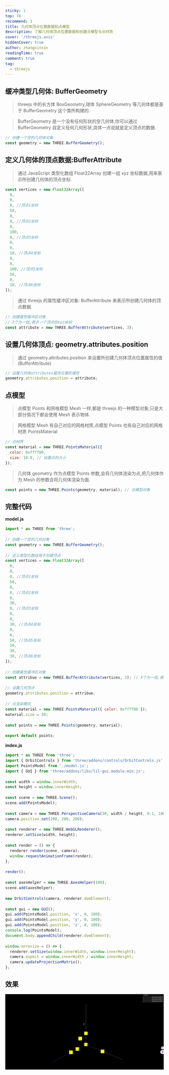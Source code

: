 ```yaml
---
sticky: 1
top: 76
recommend: 1
title: 几何体顶点位置数据和点模型
description: 了解几何体顶点位置数据和创建点模型与点材质
cover: '/threejs.avis'
hiddenCover: true
author: zhangxinxin
readingTime: true
comment: true
tag:
  - threejs
---
```


## 缓冲类型几何体: BufferGeometry

> threejs 中的长方体 BoxGeometry,球体 SphereGeometry 等几何体都是基于 BufferGeometry 这个类所构建的.

> BufferGeometry 是一个没有任何形状的空几何体,你可以通过 BufferGeometry 自定义任何几何形状,具体一点说就是定义顶点的数据.

```js
// 创建一个空的几何体对象
const geometry = new THREE.BufferGeometry();
```

## 定义几何体的顶点数据:BufferAttribute

> 通过 JavaScript 类型化数组 Float32Array 创建一组 xyz 坐标数据,用来表示所创建几何体的顶点坐标.

```js
const vertices = new Float32Array([
  0,
  0,
  0, //顶点1坐标
  50,
  0,
  0, //顶点2坐标
  0,
  100,
  0, //顶点3坐标
  0,
  0,
  10, //顶点4坐标
  0,
  0,
  100, //顶点5坐标
  50,
  0,
  10, //顶点6坐标
]);
```

> 通过 threejs 的属性缓冲区对象: BufferAttribute 来表示所创建几何体的顶点数据.

```js
// 创建属性缓冲区对象
// 3个为一组,表示一个顶点的xyz坐标
const attribute = new THREE.BufferAttribute(vertices, 3);
```

## 设置几何体顶点: geometry.attributes.position

> 通过 geometry.attributes.position 来设置所创建几何体顶点位置属性的值(BufferAttribute)

```js
// 设置几何体attributes属性位置的属性
geometry.attributes.position = attribute;
```

## 点模型

> 点模型 Points 和网格模型 Mesh 一样,都是 threejs 的一种模型对象,只是大部分情况下都会使用 Mesh 表示物体.

> 网格模型 Mesh 有自己对应的网格材质,点模型 Points 也有自己对应的网格材质 PointsMaterial

```js
// 点材质
const material = new THREE.PointsMaterial({
  color: 0xffff00,
  size: 10.0, // 设置点的大小
});
```

> 几何体 geometry 作为点模型 Points 参数,会将几何体渲染为点,把几何体作为 Mesh 的参数会将几何体渲染为面.

```js
const points = new THREE.Points(geometry, material); // 点模型对象
```

## 完整代码

**model.js**

```js
import * as THREE from 'three';

// 创建一个空的几何对象
const geometry = new THREE.BufferGeometry();

// 定义类型化数组用于创建顶点
const vertices = new Float32Array([
  0,
  0,
  0, //顶点1坐标
  50,
  0,
  0, //顶点2坐标
  0,
  30,
  0, //顶点3坐标
  0,
  0,
  30, //顶点4坐标
  0,
  0,
  50, //顶点5坐标
  10,
  30,
  30, //顶点6坐标
]);

// 创建属性缓冲区对象
const attribue = new THREE.BufferAttribute(vertices, 3); // 3个为一组,表示一个顶点的xyz坐标

// 设置几何顶点
geometry.attributes.position = attribue;

// 点渲染模式
const material = new THREE.PointsMaterial({ color: 0xffff00 });
material.size = 30;

const points = new THREE.Points(geometry, material);

export default points;
```

**index.js**

```js
import * as THREE from 'three';
import { OrbitControls } from 'three/addons/controls/OrbitControls.js';
import PointsModel from './model.js';
import { GUI } from 'three/addons/libs/lil-gui.module.min.js';

const width = window.innerWidth;
const height = window.innerHeight;

const scene = new THREE.Scene();
scene.add(PointsModel);

const camera = new THREE.PerspectiveCamera(30, width / height, 0.1, 1000);
camera.position.set(200, 200, 200);

const renderer = new THREE.WebGLRenderer();
renderer.setSize(width, height);

const render = () => {
  renderer.render(scene, camera);
  window.requestAnimationFrame(render);
};

render();

const axesHelper = new THREE.AxesHelper(100);
scene.add(axesHelper);

new OrbitControls(camera, renderer.domElement);

const gui = new GUI();
gui.add(PointsModel.position, 'x', 0, 100);
gui.add(PointsModel.position, 'y', 0, 100);
gui.add(PointsModel.position, 'z', 0, 100);
console.log(PointsModel);
document.body.appendChild(renderer.domElement);

window.onresize = () => {
  renderer.setSize(window.innerWidth, window.innerHeight);
  camera.aspect = window.innerWidth / window.innerHeight;
  camera.updateProjectionMatrix();
};
```

## 效果

![](../../public/threejs/01_几何体顶点位置数据和点模型.gif)
